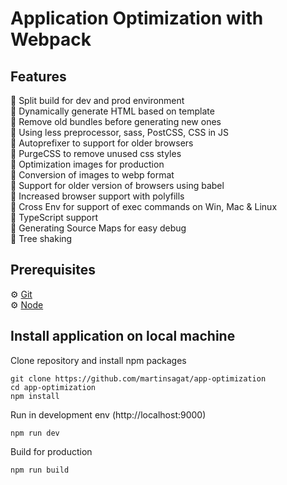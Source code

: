 # Application Optimization with Webpack

## Features
🚀 Split build for dev and prod environment  
🚀 Dynamically generate HTML based on template  
🚀 Remove old bundles before generating new ones  
🚀 Using less preprocessor, sass, PostCSS, CSS in JS  
🚀 Autoprefixer to support for older browsers  
🚀 PurgeCSS to remove unused css styles  
🚀 Optimization images for production  
🚀 Conversion of images to webp format  
🚀 Support for older version of browsers using babel  
🚀 Increased browser support with polyfills  
🚀 Cross Env for support of exec commands on Win, Mac & Linux  
🚀 TypeScript support  
🚀 Generating Source Maps for easy debug  
🚀 Tree shaking  

## Prerequisites
⚙️ [Git](https://git-scm.com/)  
⚙️ [Node](https://nodejs.org/en)

## Install application on local machine

Clone repository and install npm packages
```zh
git clone https://github.com/martinsagat/app-optimization
cd app-optimization
npm install
```

Run in development env (http://localhost:9000)
```zh
npm run dev
```
Build for production
```zh
npm run build
```